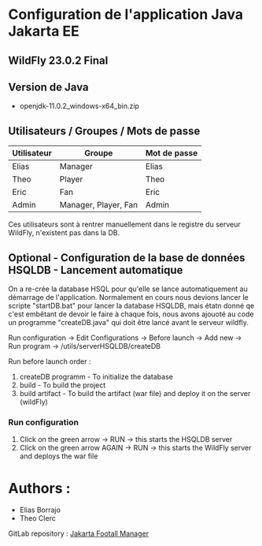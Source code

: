 # Configuration de l'application Java Jakarta EE

## WildFly 23.0.2 Final

## Version de Java
- openjdk-11.0.2_windows-x64_bin.zip

## Utilisateurs / Groupes / Mots de passe

| Utilisateur | Groupe                | Mot de passe |
|-------------|-----------------------|--------------|
| Elias       | Manager               | Elias        |
| Theo        | Player                | Theo         |
| Eric        | Fan                   | Eric         |
| Admin       | Manager, Player, Fan  | Admin        |
Ces utilisateurs sont à rentrer manuellement dans le registre du serveur WildFly, n'existent pas dans la DB.

## Optional - Configuration de la base de données HSQLDB - Lancement automatique
On a re-crée la database HSQL pour qu'elle se lance automatiquement au démarrage de l'application.
Normalement en cours nous devions lancer le scripte "startDB.bat" pour lancer la database HSQLDB, 
mais étatn donné qe c'est embêtant de devoir le faire à chaque fois, nous avons ajouoté au code un programme "createDB.java" qui doit être lancé avant le serveur wildfly.


Run configuration -> Edit Configurations -> Before launch -> Add new -> Run program -> /utils/serverHSQLDB/createDB

Run before launch order : 
1) createDB programm - To initialize the database
2) build - To build the project
3) build artifact - To build the artifact (war file) and deploy it on the server (wildFly)

### Run configuration 
1) Click on the green arrow -> RUN -> this starts the HSQLDB server
2) Click on the green arrow AGAIN -> RUN -> this starts the WildFly server and deploys the war file


# Authors : 
- Elias Borrajo
- Theo Clerc

GitLab repository : [Jakarta Footall Manager](https://gitlab.com/hes-so-elias/semestre6/jakarta_football)
